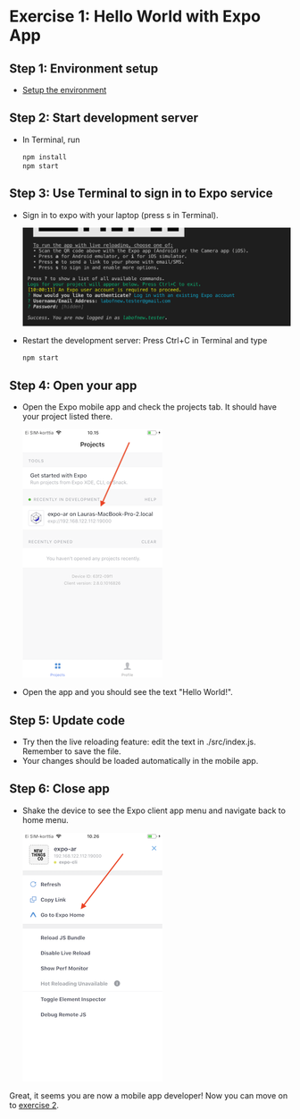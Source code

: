 # Exercise 1: Hello World with Expo App

## Step 1: Environment setup
* [Setup the environment](../README.md#environment-setup)

## Step 2: Start development server
* In Terminal, run
  ```
  npm install
  npm start
  ```

## Step 3: Use Terminal to sign in to Expo service
* Sign in to expo with your laptop (press s in Terminal).

  ![Expo login](images/login-expo.png)
 
* Restart the development server: Press Ctrl+C in Terminal and type
  ```
  npm start
  ```

## Step 4: Open your app
* Open the Expo mobile app and check the projects tab. It should have your project listed there.

  ![Expo projects view](images/expo-view.png)

* Open the app and you should see the text "Hello World!".

## Step 5: Update code
* Try then the live reloading feature: edit the text in ./src/index.js. Remember to save the file.
* Your changes should be loaded automatically in the mobile app.

## Step 6: Close app
* Shake the device to see the Expo client app menu and navigate back to home menu.

  ![Expo menu](images/expo-menu.png)

Great, it seems you are now a mobile app developer! Now you can move on to [exercise 2](./ex2.md).